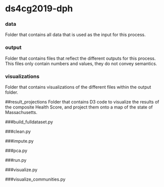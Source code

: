 # ds4cg2019-dph

### data 
Folder that contains all data that is used as the input for this process.

### output 
Folder that contains files that reflect the different outputs for this process.
This files only contain numbers and values, they do not convey semantics.

### visualizations
Folder that contains visualizations of the different files within the output folder.

##result_projections
Folder that contains D3 code to visualize the results of the composite Health Score, and project them onto a map of the state of Massachusetts.

###build_fulldataset.py

###clean.py

###impute.py

###pca.py

###run.py

###visualize.py

###visualize_communities.py



